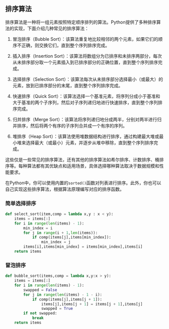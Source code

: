 ## 排序算法

排序算法是一种将一组元素按照特定顺序排列的算法。Python提供了多种排序算法的实现，下面介绍几种常见的排序算法：

1. 冒泡排序（Bubble Sort）：该算法重复地比较相邻的两个元素，如果它们的顺序不正确，则交换它们，直到整个序列排序完成。
   
2. 插入排序（Insertion Sort）：该算法将数组分为已排序和未排序两部分，每次从未排序部分取一个元素插入到已排序部分的正确位置，直到整个序列排序完成。

3. 选择排序（Selection Sort）：该算法每次从未排序部分选择最小（或最大）的元素，放到已排序部分的末尾，直到整个序列排序完成。

4. 快速排序（Quick Sort）：该算法选择一个基准元素，将序列分成小于基准和大于基准的两个子序列，然后对子序列递归地进行快速排序，直到整个序列排序完成。

5. 归并排序（Merge Sort）：该算法将序列递归地分成两半，分别对两半进行归并排序，然后将两个有序的子序列合并成一个有序的序列。

6. 堆排序（Heap Sort）：该算法使用堆数据结构进行排序，通过构建最大堆或最小堆来选择最大（或最小）元素，并逐步从堆中移除，直到整个序列排序完成。

这些仅是一些常见的排序算法，还有其他的排序算法如希尔排序、计数排序、桶排序等。每种算法都有其优缺点和适用场景，具体选择哪种算法取决于数据规模和性能要求。

在Python中，你可以使用内置的`sorted()`函数对列表进行排序。此外，你也可以自己实现这些排序算法，根据算法原理编写对应的排序函数。

### 简单选择排序

```python
def select_sort(item,comp = lambda x,y : x < y):
	items = items[:]
    for i in range(len(items) - 1):
        min_index = i
        for j in range(i + 1,len(items)):
            if comp(items[j],items[min_index]):
                min_index = j
        items[i],items[min_index] = items[min_index],items[i]
    return items
```

### 冒泡排序

```python
def bubble_sort(items,comp = lambda x,y:x > y):
	items = items[:]
    for i in range(len(items) - 1):
        swapped = False
        for j in range(len(items) - 1 - i):
            if comp(items[j],items[j + 1]):
                items[j],items[j + 1] = items[j + 1],items[j]
                swapped = True
        if not swapped:
            break
    return items
```

